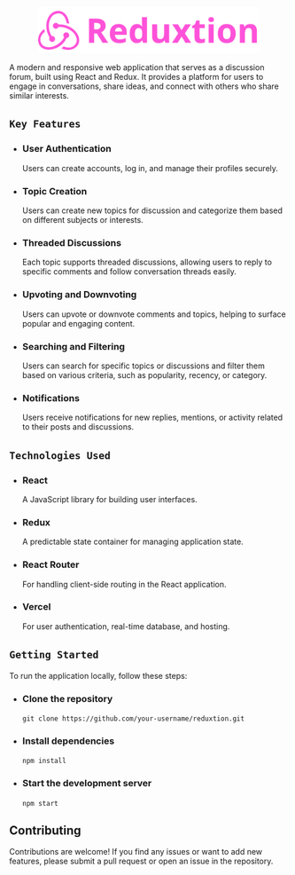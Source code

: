 <p align="center"><img src="./public/reduxtion.svg" width="400" alt="Reduxtion Logo"></p>

A modern and responsive web application that serves as a discussion forum, built using React and Redux. It provides a platform for users to engage in conversations, share ideas, and connect with others who share similar interests. 

## `Key Features` 

- ### User Authentication

  Users can create accounts, log in, and manage their profiles securely.

- ### Topic Creation

  Users can create new topics for discussion and categorize them based on different subjects or interests.

- ### Threaded Discussions

  Each topic supports threaded discussions, allowing users to reply to specific comments and follow conversation threads easily.

- ### Upvoting and Downvoting

  Users can upvote or downvote comments and topics, helping to surface popular and engaging content.

- ### Searching and Filtering

  Users can search for specific topics or discussions and filter them based on various criteria, such as popularity, recency, or category.

- ### Notifications

  Users receive notifications for new replies, mentions, or activity related to their posts and discussions. 

## `Technologies Used`  

- ### React

  A JavaScript library for building user interfaces. 

- ### Redux

  A predictable state container for managing application state. 

- ### React Router

  For handling client-side routing in the React application.

- ### Vercel

  For user authentication, real-time database, and hosting.

## `Getting Started` 

To run the application locally, follow these steps:  

- ### Clone the repository

  `git clone https://github.com/your-username/reduxtion.git`

- ### Install dependencies

  `npm install`

- ### Start the development server

  `npm start`

## Contributing

Contributions are welcome! If you find any issues or want to add new features, please submit a pull request or open an issue in the repository. 
